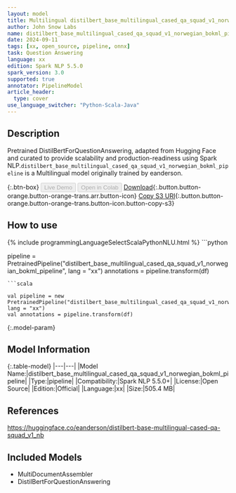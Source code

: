 ```yaml
---
layout: model
title: Multilingual distilbert_base_multilingual_cased_qa_squad_v1_norwegian_bokml_pipeline pipeline DistilBertForQuestionAnswering from eanderson
author: John Snow Labs
name: distilbert_base_multilingual_cased_qa_squad_v1_norwegian_bokml_pipeline
date: 2024-09-11
tags: [xx, open_source, pipeline, onnx]
task: Question Answering
language: xx
edition: Spark NLP 5.5.0
spark_version: 3.0
supported: true
annotator: PipelineModel
article_header:
  type: cover
use_language_switcher: "Python-Scala-Java"
---
```


## Description

Pretrained DistilBertForQuestionAnswering, adapted from Hugging Face and curated to provide scalability and production-readiness using Spark NLP.`distilbert_base_multilingual_cased_qa_squad_v1_norwegian_bokml_pipeline` is a Multilingual model originally trained by eanderson.

{:.btn-box}
<button class="button button-orange" disabled>Live Demo</button>
<button class="button button-orange" disabled>Open in Colab</button>
[Download](https://s3.amazonaws.com/auxdata.johnsnowlabs.com/public/models/distilbert_base_multilingual_cased_qa_squad_v1_norwegian_bokml_pipeline_xx_5.5.0_3.0_1726028609992.zip){:.button.button-orange.button-orange-trans.arr.button-icon}
[Copy S3 URI](s3://auxdata.johnsnowlabs.com/public/models/distilbert_base_multilingual_cased_qa_squad_v1_norwegian_bokml_pipeline_xx_5.5.0_3.0_1726028609992.zip){:.button.button-orange.button-orange-trans.button-icon.button-copy-s3}

## How to use



<div class="tabs-box" markdown="1">
{% include programmingLanguageSelectScalaPythonNLU.html %}
```python

pipeline = PretrainedPipeline("distilbert_base_multilingual_cased_qa_squad_v1_norwegian_bokml_pipeline", lang = "xx")
annotations =  pipeline.transform(df)   

```
```scala

val pipeline = new PretrainedPipeline("distilbert_base_multilingual_cased_qa_squad_v1_norwegian_bokml_pipeline", lang = "xx")
val annotations = pipeline.transform(df)

```
</div>

{:.model-param}
## Model Information

{:.table-model}
|---|---|
|Model Name:|distilbert_base_multilingual_cased_qa_squad_v1_norwegian_bokml_pipeline|
|Type:|pipeline|
|Compatibility:|Spark NLP 5.5.0+|
|License:|Open Source|
|Edition:|Official|
|Language:|xx|
|Size:|505.4 MB|

## References

https://huggingface.co/eanderson/distilbert-base-multilingual-cased-qa-squad_v1_nb

## Included Models

- MultiDocumentAssembler
- DistilBertForQuestionAnswering